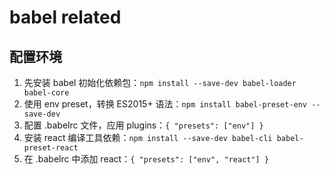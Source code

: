 # babel related

## 配置环境
1. 先安装 babel 初始化依赖包：`npm install --save-dev babel-loader babel-core`
2. 使用 env preset，转换 ES2015+ 语法：`npm install babel-preset-env --save-dev`
3. 配置 .babelrc 文件，应用 plugins：`{ "presets": ["env"] }`
4. 安装 react 编译工具依赖：`npm install --save-dev babel-cli babel-preset-react`
5. 在 .babelrc 中添加 react：`{ "presets": ["env", "react"] }`